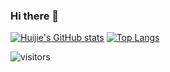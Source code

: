 ### Hi there 👋

[![Huijie's GitHub stats](https://github-readme-stats.vercel.app/api?username=huijiewei&show_icons=true&theme=react&hide=contribs&count_private=true)](https://github.com/huijiewei)
[![Top Langs](https://github-readme-stats.vercel.app/api/top-langs/?username=anuraghazra&layout=compact)](https://github.com/huijiewei)


![visitors](https://visitor-badge.laobi.icu/badge?page_id=huijiewei.huijiewei)
